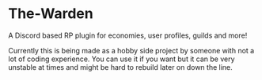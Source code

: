 # The-Warden
A Discord based RP plugin for economies, user profiles, guilds and more!

Currently this is being made as a hobby side project by someone with not a lot of coding experience. You can use it if you want but it can be very unstable at times and might be hard to rebuild later on down the line.
